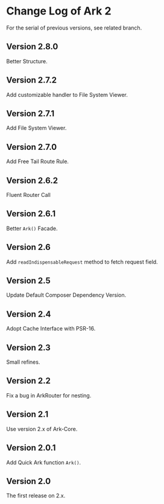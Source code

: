 # Change Log of Ark 2

For the serial of previous versions, see related branch.

## Version 2.8.0

Better Structure.

## Version 2.7.2

Add customizable handler to File System Viewer.

## Version 2.7.1

Add File System Viewer.

## Version 2.7.0

Add Free Tail Route Rule.

## Version 2.6.2

Fluent Router Call

## Version 2.6.1

Better `Ark()` Facade.

## Version 2.6

Add `readIndispensableRequest` method to fetch request field.

## Version 2.5

Update Default Composer Dependency Version.

## Version 2.4

Adopt Cache Interface with PSR-16.

## Version 2.3

Small refines.

## Version 2.2

Fix a bug in ArkRouter for nesting.

## Version 2.1

Use version 2.x of Ark-Core.

## Version 2.0.1

Add Quick Ark function `Ark()`.

## Version 2.0

The first release on 2.x.